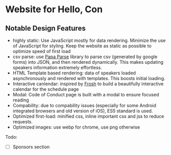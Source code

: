 # Website for Hello, Con
## Notable Design Features
- highly static: Use JavaScript mostly for data rendering. Minimize the use of JavaScript for styling. Keep the website as static as possible to optimize speed of first load
- csv parse: use [Papa Parse](http://papaparse.com/) library to parse csv (generated by google forms) into JSON, and then rendered dynamically. This makes updating speakers information extremely effortless.
- HTML Template based rendering: data of speakers loaded asynchronously and rendered with templates. This boosts initial loading.
- Interactive canlendar: inspired by [Frosh](https://www.orientation.skule.ca/) to build a beautifully interactive calendar for the schedule page
- Modal: Code of Conduct page is built with a modal to ensure focused reading
- Compability: due to compability issues (especially for some Android integrated browsers and old version of iOS), ES5 standard is used.
- Optimized first-load: minified css, inline important css and jss to reduce requests.
- Optimized images: use webp for chrome, use png otherwise

Todo:

 - [ ] Sponsors section

